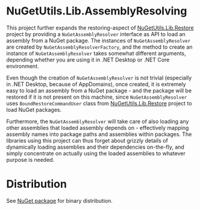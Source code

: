 # NuGetUtils.Lib.AssemblyResolving

This project further expands the restoring-aspect of [NuGetUtils.Lib.Restore](../NuGetUtils.Lib.Restore) project by providing a `NuGetAssemblyResolver` interface as API to load an assembly from a NuGet package.
The instances of `NuGetAssemblyResolver` are created by `NuGetAssemblyResolverFactory`, and the method to create an instance of `NuGetAssemblyResolver` takes somewhat different arguments, depending whether you are using it in .NET Desktop or .NET Core environment.

Even though the creation of `NuGetAssemblyResolver` is not trivial (especially in .NET Desktop, because of AppDomains), once created, it is extremely easy to load an assembly from a NuGet package - and the package will be restored if it is not present on this machine, since `NuGetAssemblyResolver` uses `BoundRestoreCommandUser` class from [NuGetUtils.Lib.Restore](../NuGetUtils.Lib.Restore) project to load NuGet packages.

Furthermore, the `NuGetAssemblyResolver` will take care of also loading any other assemblies that loaded assembly depends on - effectively mapping assembly names into package paths and assemblies within packages.
The libraries using this project can thus forget about grizzly details of dynamically loading assemblies and their dependencies on-the-fly, and simply concentrate on actually using the loaded assemblies to whatever purpose is needed.

# Distribution

See [NuGet package](http://www.nuget.org/packages/NuGetUtils.Lib.AssemblyResolving) for binary distribution.